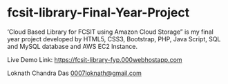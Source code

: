 # fcsit-library-Final-Year-Project

‘Cloud Based Library for FCSIT using Amazon Cloud Storage” is my final year project developed by 
HTML5, CSS3, Bootstrap, PHP, Java Script, SQL and MySQL database and AWS EC2 Instance.


Live Demo Link: https://fcsit-library-fyp.000webhostapp.com

Loknath Chandra Das 
0007loknath@gmail.com

